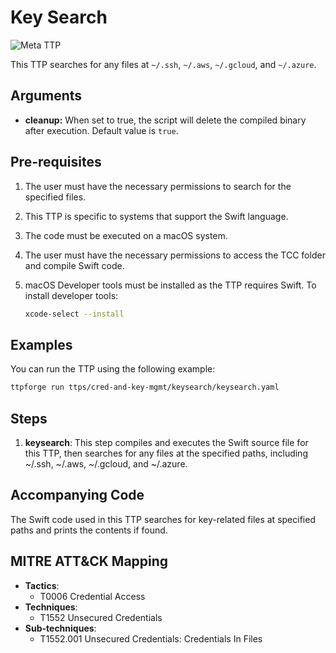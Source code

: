 # Key Search

![Meta TTP](https://img.shields.io/badge/Meta_TTP-blue)

This TTP searches for any files at `~/.ssh`, `~/.aws`, `~/.gcloud`,
and `~/.azure`.

## Arguments

- **cleanup:** When set to true, the script will delete the compiled binary
  after execution. Default value is `true`.

## Pre-requisites

1. The user must have the necessary permissions to search for the specified
   files.
1. This TTP is specific to systems that support the Swift language.
1. The code must be executed on a macOS system.
1. The user must have the necessary permissions to access the TCC folder and
   compile Swift code.
1. macOS Developer tools must be installed as the TTP requires Swift. To install
   developer tools:

   ```bash
   xcode-select --install
   ```

## Examples

You can run the TTP using the following example:

```bash
ttpforge run ttps/cred-and-key-mgmt/keysearch/keysearch.yaml
```

## Steps

1. **keysearch**: This step compiles and executes the Swift source file for
   this TTP, then searches for any files at the specified paths, including
   ~/.ssh, ~/.aws, ~/.gcloud, and ~/.azure.

## Accompanying Code

The Swift code used in this TTP searches for key-related files at specified
paths and prints the contents if found.

## MITRE ATT&CK Mapping

- **Tactics**:
  - T0006 Credential Access
- **Techniques**:
  - T1552 Unsecured Credentials
- **Sub-techniques**:
  - T1552.001 Unsecured Credentials: Credentials In Files
